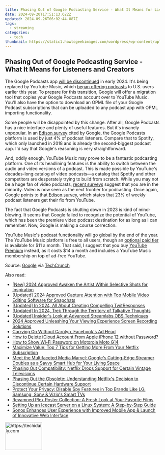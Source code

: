 ```yaml
---
title: Phasing Out of Google Podcasting Service - What It Means for Listeners and Creators
date: 2024-09-20T17:51:13.622Z
updated: 2024-09-26T06:02:44.887Z
tags:
  - streaming
categories:
  - tech
thumbnail: https://static1.howtogeekimages.com/wordpress/wp-content/uploads/2023/09/47.png
---
```


## Phasing Out of Google Podcasting Service - What It Means for Listeners and Creators

The Google Podcasts app [will be discontinued](https://blog.youtube/news-and-events/podcast-destination-on-youtube-music/) in early 2024\. It's being replaced by YouTube Music, which [began offering podcasts](https://facebook-clips.techidaily.com/new-in-2024-seizing-screen-time-with-hd-downloads-from-fb-sources/) to U.S. users earlier this year. To prepare for this transition, Google will offer a migration tool that copies your Google Podcasts account over to YouTube Music. You'll also have the option to download an OPML file of your Google Podcast subscriptions that can be uploaded to any podcast app with OPML importing functionality.

 Some people will be disappointed by this change. After all, Google Podcasts has a nice interface and plenty of useful features. But it's insanely unpopular. In an [Edison survey](https://www.edisonresearch.com/edison-podcast-metrics/) cited by Google, the Google Podcasts platform is used by just 4% of podcast listeners. Compare that to Spotify, which only launched in 2018 and is already the second-biggest podcast app. I'd say that Google's reasoning is very straightforward.

 And, oddly enough, YouTube Music may prove to be a fantastic podcasting platform. One of its headlining features is the ability to switch between the audio and video versions of a podcast. This is made possible by YouTube's decades-long catalog of video podcasts—a catalog that Spotify and other competitors are desperately trying to build from scratch. While you may not be a huge fan of video podcasts, [recent surveys](https://pro.morningconsult.com/trend-setters/podcasts-listen-watch-with-video#) suggest that you are in the minority. Video is now seen as the next frontier for podcasting. Once again, Google points to that [Edison survey](https://www.edisonresearch.com/edison-podcast-metrics/), which states that 23% of weekly podcast listeners get their fix from YouTube.

 The fact that Google Podcasts is shutting down in 2023 is kind of mind-blowing. It seems that Google failed to recognize the potential of YouTube, which has been the premiere video podcast destination for as long as I can remember. Now, Google is making a course correction.

 YouTube Music's podcast functionality will go global by the end of the year. The YouTube Music platform is free to all users, though an [optional paid tier](https://music.youtube.com/music%5Fpremium) is available for $11 a month. That said, I suggest that you buy [YouTube Premium](https://www.youtube.com/premium) instead, as it costs $14 a month and includes a YouTube Music membership on top of ad-free YouTube.

 Source: [Google](https://blog.youtube/news-and-events/podcast-destination-on-youtube-music/) via [TechCrunch](https://techcrunch.com/2023/09/26/google-podcasts-to-shut-down-in-2024-with-listeners-migrated-to-youtube-music/)

<ins class="adsbygoogle"
     style="display:block"
     data-ad-format="autorelaxed"
     data-ad-client="ca-pub-7571918770474297"
     data-ad-slot="1223367746"></ins>

<ins class="adsbygoogle"
     style="display:block"
     data-ad-client="ca-pub-7571918770474297"
     data-ad-slot="8358498916"
     data-ad-format="auto"
     data-full-width-responsive="true"></ins>

<span class="atpl-alsoreadstyle">Also read:</span>
<div><ul>
<li><a href="https://instagram-video-files.techidaily.com/new-2024-approved-awaken-the-artist-within-selective-shots-for-inspiration/"><u>[New] 2024 Approved Awaken the Artist Within Selective Shots for Inspiration</u></a></li>
<li><a href="https://snapchat-videos.techidaily.com/updated-2024-approved-capture-attention-with-top-mobile-video-editing-software-for-snapchats/"><u>[Updated] 2024 Approved Capture Attention with Top Mobile Video Editing Software for Snapchats</u></a></li>
<li><a href="https://twitter-videos.techidaily.com/updated-in-2024-all-about-creating-compelling-twitresponses/"><u>[Updated] In 2024, All About Creating Compelling TwitResponses</u></a></li>
<li><a href="https://youtube-tips.techidaily.com/ed-in-2024-trek-through-the-territory-of-talkative-thoughts/"><u>[Updated] In 2024, Trek Through the Territory of Talkative Thoughts</u></a></li>
<li><a href="https://digital-screen-recording.techidaily.com/updated-insiders-look-at-advanced-streamlabs-obs-techniques/"><u>[Updated] Insider's Look at Advanced Streamlabs OBS Techniques</u></a></li>
<li><a href="https://video-screen-grab.techidaily.com/2024-approved-unleashing-your-viewing-experience-screen-recording-solutions/"><u>2024 Approved Unleashing Your Viewing Experience Screen Recording Solutions</u></a></li>
<li><a href="https://facebook.techidaily.com/carrying-on-without-carolyn-facebooks-ad-head/"><u>Carrying On Without Carolyn, Facebook's Ad Head</u></a></li>
<li><a href="https://apple-account.techidaily.com/how-to-delete-icloud-account-from-apple-iphone-12-without-password-by-drfone-ios/"><u>How to Delete iCloud Account From Apple iPhone 12 without Password?</u></a></li>
<li><a href="https://android-unlock.techidaily.com/how-to-show-wi-fi-password-on-motorola-moto-g14-by-drfone-android/"><u>How to Show Wi-Fi Password on Motorola Moto G14</u></a></li>
<li><a href="https://media-tips.techidaily.com/maximize-value-top-7-tips-for-getting-more-from-your-netflix-subscription/"><u>Maximize Value: Top 7 Tips for Getting More From Your Netflix Subscription</u></a></li>
<li><a href="https://media-tips.techidaily.com/meet-the-multifaceted-media-marvel-googles-cutting-edge-streamer-doubles-as-a-savvy-smart-hub-for-your-living-space/"><u>Meet the Multifaceted Media Marvel: Google's Cutting-Edge Streamer Doubles as a Savvy Smart Hub for Your Living Space</u></a></li>
<li><a href="https://media-tips.techidaily.com/phasing-out-compatibility-netflix-drops-support-for-certain-vintage-televisions/"><u>Phasing Out Compatibility: Netflix Drops Support for Certain Vintage Televisions</u></a></li>
<li><a href="https://media-tips.techidaily.com/phasing-out-the-obsolete-understanding-netflixs-decision-to-discontinue-certain-hardware-support/"><u>Phasing Out the Obsolete: Understanding Netflix's Decision to Discontinue Certain Hardware Support</u></a></li>
<li><a href="https://media-tips.techidaily.com/protect-your-privacy-disable-spy-features-in-top-brands-like-lg-samsung-sony-and-vizios-smart-tvs/"><u>Protect Your Privacy: Disable Spy Features in Top Brands Like LG, Samsung, Sony & Vizio's Smart TVs</u></a></li>
<li><a href="https://media-tips.techidaily.com/revamped-plex-poster-collection-a-fresh-look-at-your-favorite-films/"><u>Revamped Plex Poster Collection: A Fresh Look at Your Favorite Films</u></a></li>
<li><a href="https://media-tips.techidaily.com/setting-up-an-icecast-server-on-a-linux-system-a-step-by-step-guide/"><u>Setting Up an Icecast Server on a Linux System: A Step-by-Step Guide</u></a></li>
<li><a href="https://media-tips.techidaily.com/sonos-enhances-user-experience-with-improved-mobile-app-and-launch-of-innovative-web-interface/"><u>Sonos Enhances User Experience with Improved Mobile App & Launch of Innovative Web Interface</u></a></li>
</ul></div>

<!-- affiliate ads begin -->
<a href="https://aligracehair.sjv.io/c/5597632/2135363/19272" target="_top" id="2135363">
  <img src="//a.impactradius-go.com/display-ad/19272-2135363" border="0" alt="https://techidaily.com" width="120" height="90"/>
</a>
<img height="0" width="0" src="https://aligracehair.sjv.io/i/5597632/2135363/19272" style="position:absolute;visibility:hidden;" border="0" />
<!-- affiliate ads end -->

